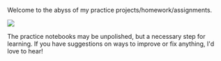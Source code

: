 Welcome to the abyss of my practice projects/homework/assignments.

<img src="https://raw.githubusercontent.com/Smadd/Practice/master/Cliply_co_abstract.gif">

The practice notebooks may be unpolished, but a necessary step for learning. If you have suggestions on ways to improve or fix anything, I'd love to hear!



